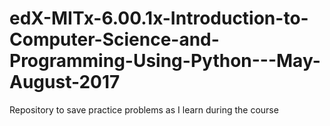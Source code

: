 # edX-MITx-6.00.1x-Introduction-to-Computer-Science-and-Programming-Using-Python---May-August-2017
Repository to save practice problems as I learn during the course
